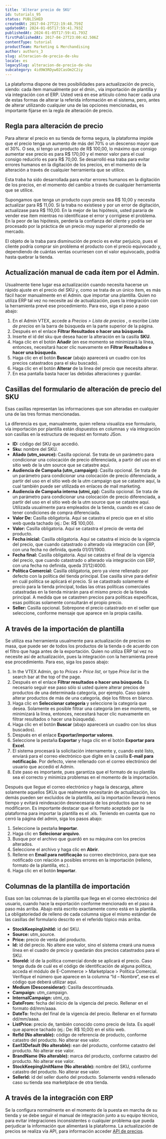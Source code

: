```yaml
---
title: 'Alterar precio de SKU'
id: tutorials_95
status: PUBLISHED
createdAt: 2017-04-27T22:19:48.759Z
updatedAt: 2024-01-05T17:59:41.793Z
publishedAt: 2024-01-05T17:59:41.793Z
firstPublishedAt: 2017-04-27T23:00:42.506Z
contentType: tutorial
productTeam: Marketing & Merchandising
author: authors_3
slug: alteracion-de-precio-de-sku
locale: es
legacySlug: alteracion-de-precio-de-sku
subcategory: 4id9W3RDyw02CasOm2C2iy
---
```


La plataforma dispone de tres posibilidades para actualización de precio, siendo: cada ítem manualmente por el dmin., vía importación de plantilla y vía integración con el ERP. Usted verá en ese artículo cómo hacer cada una de estas formas de alterar la referida información en el sistema, pero, antes de alterar utilizando cualquier una de las opciones mencionadas, es importante fijarse en la regla de alteración de precio.

## Regla para alteración de precio

Para alterar el precio en su tienda de forma segura, la plataforma impide que el precio tenga un aumento de más del 70% o un descenso mayor que el 30%. O sea, si tengo un producto de R$ 100,00, lo máximo que consigo aumentar ese precio es para R$ 170,00 y el menor valor para el cual consigo reducirlo es para R$ 70,00. Se desarrolló esa traba para evitar errores humanos en la digitación de los precios, en el momento de la alteración a través de cualquier herramienta que se utilice.

Esta traba ha sido desarrollada para evitar errores humanos en la digitación de los precios, en el momento del cambio a través de cualquier herramienta que se utilice.

Supongamos que tenga un producto cuyo precio sea R$ 10,00 y necesita actualizar para R$ 11,00. Si la traba no existiese y por un error de digitación, actualizase para R$ 110,00. En la mejor de las hipótesis, usted pararía de vender ese ítem mientras no identificase el error y corrigiese el problema. En la peor de las hipótesis, perdería la confianza del cliente y podría ser procesado por la práctica de un precio muy superior al promedio de mercado.

El objeto de la traba para disminución de precio es evitar perjuicio, pues el cliente podría comprar sin problema el producto con el precio equivocado y, dependiendo de cuántas ventas ocurriesen con el valor equivocado, podría hasta quebrar la tienda.

## Actualización manual de cada ítem por el Admin.

Usualmente tiene lugar esa actualización cuando necesita hacerse un rápido ajuste en el precio del SKU y, como se trata de un único ítem, es más fácil hacer manualmente en el Admin. que importar una plantilla. Quien no utiliza ERP tal vez no necesite así de actualización, pues la integración con la herramienta prevé ese procedimiento. Para eso, siga el paso a paso abajo:

1. En el Admin VTEX, accede a *Precios > Lista de precios* , o escribe *Lista de precios* en la barra de búsqueda en la parte superior de la página.
2. Después en el enlace __Filtrar Resultados o hacer una búsqueda__. 
3. Inserte el id del sku que desea hacer la alteración en la casilla __SKU__.
4. Haga clic en el botón __Añadir__ (en ese momento se minimizará la línea, entonces, necesitará hacer clic nuevamente en __Filtrar Resultados o hacer una búsqueda__. 
5. Haga clic en el botón __Buscar__ (abajo aparecerá un cuadro con los precios catastrados para el sku buscado).
6. Haga clic en el botón __Alterar__ de la línea del precio que necesita alterar.
7. En esa pantalla basta hacer las debidas alteraciones y guardar.

## Casillas del formulario de alteración de precio del SKU

Esas casillas representan las informaciones que son alteradas en cualquier una de las tres formas mencionadas.

La diferencia es que, manualmente, quien rellena visualiza ese formulario, vía importación por plantilla están dispuestos en columnas y vía integración son casillas en la estructura de request en formato JSon.

- **ID:** código del SKU que accedió.
- **Sku:** nombre del SKU.
- **Aliado (utm_source):** Casilla opcional. Se trata de un parámetro para condicionar una colocación de precio diferenciada, a partir del uso en el sitio web de la utm source que se catastre aquí.
- **Audiencia de Campaña (utm_campaign):** Casilla opcional. Se trata de un parámetro para condicionar una colocación de precio diferenciada, a partir del uso en el sitio web de la utm campaign que se catastre aquí, la cual también puede ser utilizada en enlaces de mail marketing.
- **Audiencia de Campaña interna (utmi_cp):** Casilla opcional. Se trata de un parámetro para condicionar una colocación de precio diferenciada, a partir del uso en el sitio web de la utm source que se catastre aquí. Utilizada usualmente para empleados de la tienda, cuando es el caso de tener condiciones de compra diferenciada.
- **Valor De:** Casilla obligatoria. Aquí se catastra el precio que en el sitio web queda tachado (ej.: De: R$ 100,00).
- **Valor:** Casilla obligatoria. Aquí se catastra el precio de venta del producto.
- **Fecha inicial:** Casilla obligatoria. Aquí se catastra el inicio de la vigencia del precio, que cuando catastrado o alterado vía integración con ERP, con una fecha no definida, queda 01/01/1900.
- **Fecha final:** Casilla obligatoria. Aquí se catastra el final de la vigencia del precio, que cuando catastrado o alterado vía integración con ERP, con una fecha no definida, queda 31/12/4000.
- **Política Comercial:** Casilla obligatoria, pero ya viene rellenado por defecto con la política del tienda principal. Ese casilla sirve para definir en cuál política se aplicará el precio. Si se catastrado solamente el precio para la tienda principal, todas las otras políticas comerciales catastradas en la tienda mirarán para el mismo precio de la tienda principal. A medida que se catastren precios para políticas específicas, esas políticas solamente consultarán el propio precio.
- **Seller:** Casilla opcional. Sobrepone el precio catastrado en el seller que seleccione, conforme mensaje que aparece en la propia casilla.

## A través de la importación de plantilla

Se utiliza esa herramienta usualmente para actualización de precios en masa, que puede ser de todos los productos de la tienda o de acuerdo con el filtro que haga antes de la exportación. Quien no utiliza ERP tal vez no necesite así de actualización, pues la integración con la herramienta prevé ese procedimiento. Para eso, siga los pasos abajo:

1. In the VTEX Admin, go to *Prices > Price list*, or type *Price list* in the search bar at the top of the page.
2. Después en el enlace __Filtrar resultados o hacer una búsqueda__. Es necesario seguir ese paso sólo si usted quiere alterar precios de productos de una determinada categoría, por ejemplo. Caso quiera alterar productos de más de una categoría, deje los filtros en blanco.
3. Haga clic en __Seleccionar categoría__ y seleccione la categoría que desea. Solamente es posible filtrar una categoría (en ese momento, se minimizará la línea, entonces, necesitará hacer clic nuevamente en filtrar resultados o hacer una búsqueda).
4. Haga clic en el botón __Buscar__ (abajo aparecerá un cuadro con los skus buscados).
5. Después en el enlace __Exportar/importar valores__.
6. Seleccione la pestaña __Exportar__ y haga clic en el botón __Exportar para Excel__. 
7. El sistema procesará la solicitación internamente y, cuando esté listo, enviará para el correo electrónico que digite en la casilla __E-mail para notificação__. Por defecto, viene rellenado con el correo electrónico del usuario que accedió el Admin.
8. Este paso es importante, pues garantiza que el formato de su plantilla sea el correcto y minimiza problemas en el momento de la importación.

Después que llegue el correo electrónico y haga la descarga, altere solamente aquellos SKUs que realmente necesitarán de actualización, los demás pueden ser excluidos de la plantilla, así la importación llevará menos tiempo y evitará reindexación desnecesaria de los productos que no se modificaron. Es importante destacar que el formato aceptado por la plataforma para importar la plantilla es el .xls. Teniendo en cuenta que no cerró la página del admin, siga los pasos abajo:

1. Seleccione la pestaña __Importar__.
2. Haga clic en __Selecionar arquivo__.
3. Busque por el archivo que guardó en su máquina con los precios alterados.
4. Seleccione el archivo y haga clic en __Abrir__.
5. Rellene en __Email para notificação__ su correo electrónico, para que sea notificado con relación a posibles errores en la importación (relleno, formato de la plantilla, etc.).
6. Haga clic en el botón __Importar__.

## Columnas de la plantilla de importación

Esas son las columnas de la plantilla que llega en el correo electrónico del usuario, cuando hace la exportación conforme mencionado en el paso a paso más arriba. Abajo está escrito exactamente como está en la plantilla. La obligatoriedad de relleno de cada columna sigue el mismo estándar de las casillas del formulario descrito en el referido tópico más arriba.

- **StockKeepingUnitId:** id del SKU.
- **Source:** utm\_source.
- **Price:** precio de venta del producto.
- **Id:** id del precio. No altere ese valor, sino el sistema creará una nueva línea en el cuadro de precio y quedarán dos precios catastrados para el SKU.
- **StoreId:** id de la política comercial donde se aplicará el precio. Caso tenga duda de cuál es el código de identificación de alguna política, acceda el módulo de E-Commerce &gt; Marketplace &gt; Política Comercial. Verifique el número que aparece en la columna “Id &#8211; Nombre”, ese es el código que deberá utilizar aquí.
- **Medium (Desconsiderar):** Casilla descontinuada.
- **Campaign:** utm\_campaign.
- **InternalCampaign:** utmi\_cp.
- **DateFrom:** fecha del inicio de la vigencia del precio. Rellenar en el formato dd/mm/aaaa.
- **DateTo:** fecha del final de la vigencia del precio. Rellenar en el formato dd/mm/aaaa.
- **ListPrice:** precio de, también conocido como precio de lista. Es aquél que aparece tachado (ej.: De: R$ 10,00) en el sitio web.
- **RefId (No alterable):** código de referencia de producto, conforme catastro del producto. No alterar ese valor.
- **Ean13Default (No alterable):** ean del producto, conforme catastro del producto. No alterar ese valor.
- **BrandName (No alterable):** marca del producto, conforme catastro del producto. No alterar ese valor.
- **StockKeepingUnitName (No alterable):** nombre del SKU, conforme catastro del producto. No alterar ese valor.
- **SellerId:** id del seller dueño del producto. Solamente vendrá rellenado caso su tienda sea marketplace de otra tienda.

## A través de la integración con ERP

Se la configura normalmente en el momento de la puesta en marcha de su tienda y se debe seguir el manual de integración junto a su equipo técnico, para evitar integraciones inconsistentes o cualquier problema que pueda perjudicar la información que alimentará la plataforma. La actualización de precios se realiza vía API, para información acceder [API de precios](https://developers.vtex.com/docs/api-reference/pricing-api#overview).
